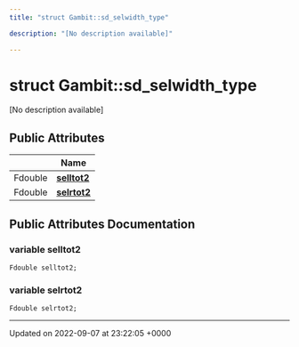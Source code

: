 ```yaml
---
title: "struct Gambit::sd_selwidth_type"

description: "[No description available]"

---
```


# struct Gambit::sd_selwidth_type



[No description available]

## Public Attributes

|                | Name           |
| -------------- | -------------- |
| Fdouble | **[selltot2](/documentation/code/classes/structgambit_1_1sd__selwidth__type/#variable-selltot2)**  |
| Fdouble | **[selrtot2](/documentation/code/classes/structgambit_1_1sd__selwidth__type/#variable-selrtot2)**  |

## Public Attributes Documentation

### variable selltot2

```
Fdouble selltot2;
```


### variable selrtot2

```
Fdouble selrtot2;
```


-------------------------------

Updated on 2022-09-07 at 23:22:05 +0000